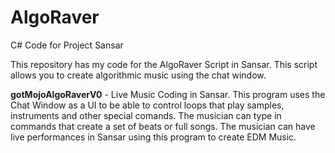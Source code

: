 # AlgoRaver
C# Code for Project Sansar

This repository has my code for the AlgoRaver Script in Sansar.  This script allows you to create algorithmic music using the chat window.

**gotMojoAlgoRaverV0** - Live Music Coding in Sansar.  This program uses the Chat Window as a UI to be able to control loops that play samples, instruments and other special comands.  The musician can type in commands that create a set of beats or full songs.  The musician can have live performances in Sansar using this program to create EDM Music.
